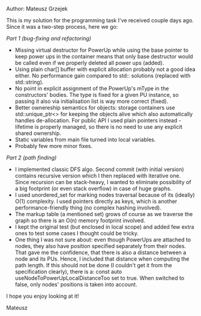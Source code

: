 Author: Mateusz Grzejek

This is my solution for the programming task I've received couple days ago. Since it was a two-step process, here we go:

*Part 1 (bug-fixing and refactoring)*
- Missing virtual destructor for PowerUp while using the base pointer to keep power ups in the container means that only base destructor would be called even if we properly deleted all power ups (added).
- Using plain char[] buffer with explicit allocation probably not a good idea either. No performance gain compared to std:: solutions (replaced with std::string).
- No point in explicit assignment of the PowerUp's mType in the constructors' bodies. The type is fixed for a given PU instance, so passing it also via initialisation list is way more correct (fixed).
- Better ownereship semantics for objects: storage containers use std::unique_ptr<> for keeping the objects alive which also automatically handles de-allocation. For public API I used plain pointers instead - lifetime is properly managed, so there is no need to use any explicit shared ownership.
- Static variables from main file turned into local variables.
- Probably few more minor fixes.

*Part 2 (path finding)*
- I implemented classic DFS algo. Second commit (with initial version) contains recursive version which I then replaced with iterative one. Since recursion can be stack-heavy, I wanted to eliminate possibility of a big footprint (or even stack overflow) in case of huge graphs.
- I used unordered_set for marking nodes traversal because of its (ideally) O(1) complexity. I used pointers directly as keys, which is another performance-friendly thing (no complex hashing involved).
- The markup table (a mentioned set) grows of course as we traverse the graph so there is an O(n) memory footprint involved.
- I kept the original test (but enclosed in local scope) and added few extra ones to test some cases I thought could be tricky.
- One thing I was not sure about: even though PowerUps are attached to nodes, they also have position specified separately from their nodes. That gave me the confidence, that there is also a distance between a node and its PUs. Hence, I included that distance when computing the path length. If this should not be done (I couldn't get it from the specification clearly), there is a: const auto useNodeToPowerUpLocalDistanceToo set to true. When switched to false, only nodes' positions is taken into account.

I hope you enjoy looking at it!

Mateusz